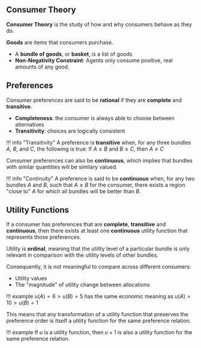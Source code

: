 ## Consumer Theory

**Consumer Theory** is the study of how and why consumers behave as they do.

**Goods** are items that consumers purchase.

* A **bundle of goods**, or **basket**, is a list of goods
* **Non-Negativity Constraint**: Agents only consume positive, real amounts of any good.

## Preferences

Consumer preferences are said to be **rational** if they are **complete** and **transitive**.

* **Completeness**: the consumer is always able to choose between alternatives
* **Transitivity**: choices are logically consistent

!!! info "Transitivity"
    A preference is  **transitive** when, for any three bundles $A$, $B$, and $C$, the following is true: 
    If $A \ge B$ and $B \ge C$, then $A \ge C$

Consumer preferences can also be **continuous**, which implies that bundles with similar quantities will be similary valued.

!!! info "Continuity" 
    A preference is said to be **continuous**  when, for any two bundles $A$ and $B$, such that $A \ge B$ for the consumer, there exists a region "close to" $A$ for which all bundles will be better than $B$.

## Utility Functions

If a consumer has preferences that are **complete**, **transitive** and **continuous**, then there exists at least one **continuous** utility function that represents those preferences.

Utility is **ordinal**, meaning that the utility level of a particular bundle is only relevant in comparison with the utility levels of other bundles.

Consequently, it is not meaningful to compare across different consumers:

* Utility values
* The "magnitude" of utility change between allocations

!!! example 
    $u(A) = 6 \gt u(B) = 5$ has the same economic meaning as $u(A) = 10 \gt u(B) = 1$

This means that any transformation of a utility function that preserves the preference order is itself a utility function for the same preference relation.

!!! example
    If $u$ is a utility function, then $u + 1$ is also a utility function for the same preference relation.






